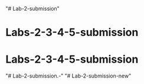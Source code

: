 "# Lab-2-submission" 
# Labs-2-3-4-5-submission
# Labs-2-3-4-5-submission
"# Lab-2-submission.-" 
"# Lab-2-submission-new" 

